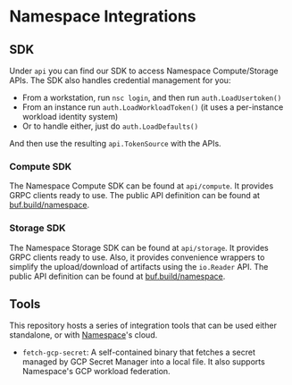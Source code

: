 # Namespace Integrations

## SDK

Under `api` you can find our SDK to access Namespace Compute/Storage APIs.
The SDK also handles credential management for you:

- From a workstation, run `nsc login`, and then run `auth.LoadUsertoken()`
- From an instance run `auth.LoadWorkloadToken()` (it uses a per-instance workload identity system)
- Or to handle either, just do `auth.LoadDefaults()`

And then use the resulting `api.TokenSource` with the APIs.

### Compute SDK

The Namespace Compute SDK can be found at `api/compute`.
It provides GRPC clients ready to use.
The public API definition can be found at [buf.build/namespace](https://buf.build/namespace/cloud/docs/main:namespace.cloud.compute.v1beta).

### Storage SDK

The Namespace Storage SDK can be found at `api/storage`.
It provides GRPC clients ready to use.
Also, it provides convenience wrappers to simplify the upload/download of artifacts using the `io.Reader` API.
The public API definition can be found at [buf.build/namespace](https://buf.build/namespace/cloud/docs/main:namespace.cloud.storage.v1beta).

## Tools

This repository hosts a series of integration tools that can be used either
standalone, or with [Namespace](https://namespace.so)'s cloud.

- `fetch-gcp-secret`: A self-contained binary that fetches a secret managed by
  GCP Secret Manager into a local file. It also supports Namespace's GCP
  workload federation.
